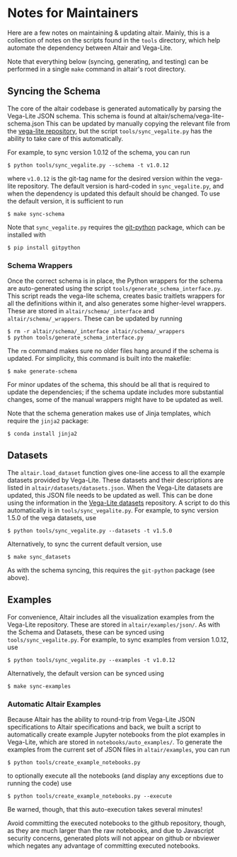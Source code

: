 # Notes for Maintainers

Here are a few notes on maintaining & updating altair. Mainly, this is a
collection of notes on the scripts found in the ``tools`` directory, which
help automate the dependency between Altair and Vega-Lite.

Note that everything below (syncing, generating, and testing) can be performed
in a single ``make`` command in altair's root directory.

## Syncing the Schema
The core of the altair codebase is generated automatically by parsing the
Vega-Lite JSON schema. This schema is found at altair/schema/vega-lite-schema.json
This can be updated by manually copying the relevant file from the
[vega-lite repository](http://github.com/vega/vega-lite), but the script
``tools/sync_vegalite.py`` has the ability to take care of this automatically.

For example, to sync version 1.0.12 of the schema, you can run
```
$ python tools/sync_vegalite.py --schema -t v1.0.12
```
where ``v1.0.12`` is the git-tag name for the desired version within the
vega-lite repository.
The default version is hard-coded in ``sync_vegalite.py``,
and when the dependency is updated this default should be changed.
To use the default version, it is sufficient to run
```
$ make sync-schema
```
Note that ``sync_vegalite.py`` requires the [git-python](http://gitpython.readthedocs.io/)
package, which can be installed with
```
$ pip install gitpython
```

### Schema Wrappers
Once the correct schema is in place, the Python wrappers for the schema are
auto-generated using the script ``tools/generate_schema_interface.py``.
This script reads the vega-lite schema, creates basic traitlets wrappers for
all the definitions within it, and also generates some higher-level wrappers.
These are stored in ``altair/schema/_interface`` and ``altair/schema/_wrappers``.
These can be updated by running
```
$ rm -r altair/schema/_interface altair/schema/_wrappers
$ python tools/generate_schema_interface.py
```
The ``rm`` command makes sure no older files hang around if the schema is updated.
For simplicity, this command is built into the makefile:
```
$ make generate-schema
```
For minor updates of the schema, this should be all that is required to update
the dependencies; if the schema update includes more substantial changes, some
of the manual wrappers might have to be updated as well.

Note that the schema generation makes use of Jinja templates, which require
the ``jinja2`` package:
```
$ conda install jinja2
```

## Datasets
The ``altair.load_dataset`` function gives one-line access to all the example
datasets provided by Vega-Lite. These datasets and their descriptions are
listed in ``altair/datasets/datasets.json``. When the Vega-Lite datasets are
updated, this JSON file needs to be updated as well. This can be done using
the information in the [Vega-Lite datasets](https://github.com/vega/vega-datasets.git)
repository. A script to do this automatically is in ``tools/sync_vegalite.py``.
For example, to sync version 1.5.0 of the vega datasets, use
```
$ python tools/sync_vegalite.py --datasets -t v1.5.0
```
Alternatively, to sync the current default version, use
```
$ make sync_datasets
```
As with the schema syncing, this requires the ``git-python`` package (see above).

## Examples
For convenience, Altair includes all the visualization examples from the
Vega-Lite repository. These are stored in ``altair/examples/json/``.
As with the Schema and Datasets, these can be synced using
``tools/sync_vegalite.py``. For example, to sync examples from version 1.0.12,
use
```
$ python tools/sync_vegalite.py --examples -t v1.0.12
```
Alternatively, the default version can be synced using
```
$ make sync-examples
```

### Automatic Altair Examples
Because Altair has the ability to round-trip from Vega-Lite JSON specifications
to Altair specifications and back, we built a script to automatically create
example Jupyter notebooks from the plot examples in Vega-Lite, which are stored
in ``notebooks/auto_examples/``. To generate the
examples from the current set of JSON files in ``altair/examples``, you can run
```
$ python tools/create_example_notebooks.py
```
to optionally execute all the notebooks (and display any exceptions due to
running the code) use
```
$ python tools/create_example_notebooks.py --execute
```
Be warned, though, that this auto-execution takes several minutes!

Avoid committing the executed notebooks to the github repository, though, as
they are much larger than the raw notebooks, and due to Javascript security
concerns, generated plots will not appear on github or nbviewer which negates
any advantage of committing executed notebooks.
